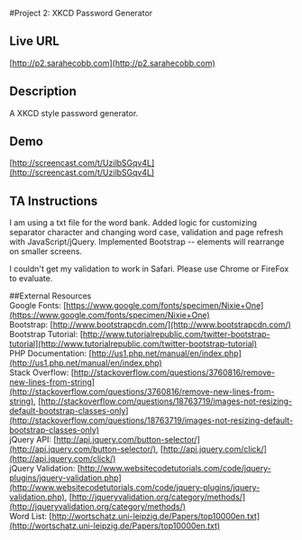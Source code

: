 #Project 2: XKCD Password Generator  
## Live URL  
[http://p2.sarahecobb.com](http://p2.sarahecobb.com)  
## Description  
A XKCD style password generator.  
## Demo  
[http://screencast.com/t/UzilbSGqv4L](http://screencast.com/t/UzilbSGqv4L) 
## TA Instructions  
I am using a txt file for the word bank. Added logic for customizing separator character and changing word case, validation and page refresh with JavaScript/jQuery. Implemented Bootstrap -- elements will rearrange on smaller screens.  
  
I couldn't get my validation to work in Safari. Please use Chrome or FireFox to evaluate.

##External Resources  
Google Fonts: [https://www.google.com/fonts/specimen/Nixie+One](https://www.google.com/fonts/specimen/Nixie+One)  
Bootstrap: [http://www.bootstrapcdn.com/](http://www.bootstrapcdn.com/)  
Bootstrap Tutorial: [http://www.tutorialrepublic.com/twitter-bootstrap-tutorial](http://www.tutorialrepublic.com/twitter-bootstrap-tutorial)  
PHP Documentation: [http://us1.php.net/manual/en/index.php](http://us1.php.net/manual/en/index.php)  
Stack Overflow: [http://stackoverflow.com/questions/3760816/remove-new-lines-from-string](http://stackoverflow.com/questions/3760816/remove-new-lines-from-string), [http://stackoverflow.com/questions/18763719/images-not-resizing-default-bootstrap-classes-only](http://stackoverflow.com/questions/18763719/images-not-resizing-default-bootstrap-classes-only)  
jQuery API: [http://api.jquery.com/button-selector/](http://api.jquery.com/button-selector/), [http://api.jquery.com/click/](http://api.jquery.com/click/)  
jQuery Validation: [http://www.websitecodetutorials.com/code/jquery-plugins/jquery-validation.php](http://www.websitecodetutorials.com/code/jquery-plugins/jquery-validation.php), [http://jqueryvalidation.org/category/methods/](http://jqueryvalidation.org/category/methods/)  
Word List: [http://wortschatz.uni-leipzig.de/Papers/top10000en.txt](http://wortschatz.uni-leipzig.de/Papers/top10000en.txt)  